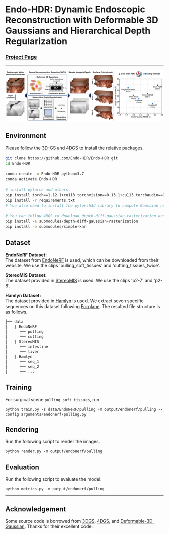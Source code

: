 # Endo-HDR: Dynamic Endoscopic Reconstruction with Deformable 3D Gaussians and Hierarchical Depth Regularization

### [Project Page](https://endo-hdr.github.io/)


-------------------------------------------
![introduction](assets/method.png)

## Environment
Please follow the [3D-GS](https://github.com/graphdeco-inria/gaussian-splatting) and [4DGS](https://github.com/hustvl/4DGaussians) to install the relative packages.
```bash
git clone https://github.com/Endo-HDR/Endo-HDR.git
cd Endo-HDR

conda create -n Endo-HDR python=3.7 
conda activate Endo-HDR

# install pytorch and others.
pip install torch==1.12.1+cu113 torchvision==0.13.1+cu113 torchaudio==0.12.1 --extra-index-url https://download.pytorch.org/whl/cu113
pip install -r requirements.txt
# You also need to install the pytorch3d library to compute Gaussian neighborhoods.

# You can follow 4DGS to download depth-diff-gaussian-rasterization and simple-knn.
pip install -e submodules/depth-diff-gaussian-rasterization  
pip install -e submodules/simple-knn
```

## Dataset
**EndoNeRF Dataset:**  
The dataset from [EndoNeRF](https://github.com/med-air/EndoNeRF) is used, which can be downloaded from their website. We use the clips 'pulling_soft_tissues' and 'cutting_tissues_twice'.

**StereoMIS Dataset:**  
The dataset provided in [StereoMIS](https://zenodo.org/records/7727692) is used. We use the clips 'p2-7' and 'p2-8'. 

**Hamlyn Dataset:**  
The dataset provided in [Hamlyn](https://davidrecasens.github.io/EndoDepthAndMotion) is used. We extract seven specific sequences on this dataset following [Forplane](https://github.com/Loping151/ForPlane). The resulted file structure is as follows.
```
├── data
│   | EndoNeRF 
│     ├── pulling
│     ├── cutting 
│   | StereoMIS
│     ├── intestine
│     ├── liver
│   | Hamlyn
│     ├── seq_1
│     ├── seq_2
│     ├── ...
```


## Training
For surgical scene `pulling_soft_tissues`, run 
``` 
python train.py -s data/EndoNeRF/pulling -m output/endonerf/pulling --config arguments/endonerf/pulling.py 
``` 

## Rendering
Run the following script to render the images.  

```
python render.py -m output/endonerf/pulling
```


## Evaluation
Run the following script to evaluate the model.  

```
python metrics.py -m output/endonerf/pulling
```

---
## Acknowledgement



Some source code is borrowed from [3DGS](https://github.com/graphdeco-inria/gaussian-splatting), [4DGS](https://github.com/hustvl/4DGaussians), and [Deformable-3D-Gaussian](https://github.com/ingra14m/Deformable-3D-Gaussians/tree/main). Thanks for their excellent code.

